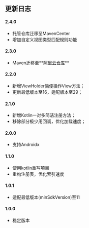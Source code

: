 ## 更新日志

#### 2.4.0

* 托管仓库迁移至MavenCenter
* 增加自定义视图类型匹配规则功能

#### 2.3.0

* Maven迁移至**[阿里云仓库](https://packages.aliyun.com/maven)**

#### 2.2.0

* 新增ViewHolder简便操作View方法；
* 更新最低版本至16，适配版本至29；

#### 2.1.0

* 新增Kotlin一对多简洁注册方法；
* 移除部分极少用回调，优化加载速度；

#### 2.0.0

* 支持Androidx

#### 1.1.0

* 使用kotlin重写项目
* 重构注册表，优化索引速度

#### 1.0.1

* 适配最低版本(minSdkVersion)至11

#### 1.0.0

* 稳定版本
